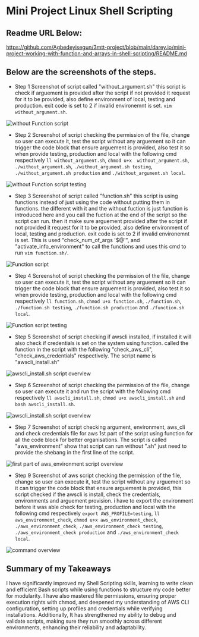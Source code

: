 #   Mini Project Linux Shell Scripting 


## Readme URL Below: 

https://github.com/Agbedeyisegun/3mtt-project/blob/main/darey.io/mini-project-working-with-function-and-arrays-in-shell-scripting/README.md

## Below are the screenshots of the steps.



- Step 1 
Screenshot of script called  "without_argument.sh" this script is check if arguement is provided after the script if not provided it request for it to be provided, also define environment of local, testing and production. exit code is set to 2 if invalid environemnt is set. `vim without_argument.sh`.

![without Function script](img/step1-script.jpg)




- Step 2 
Screenshot of script checking the permission of the file, change so user can execute it, test the script without any arguement so it can trigger the code block that ensure arguement is provided, also test it so when provide testing, production and local with the following cmd respectively `ll without_argument.sh`, `chmod u+x  without_argument.sh`, `./without_argument.sh`, `./without_argument.sh testing`, `./without_argument.sh production` and `./without_argument.sh local`.

![without Function script testing](img/step2-no-arguement-and-argument-provided.jpg)




- Step 3 
Screenshot of script called  "function.sh" this script is using functions instead of just using the code without putting them in functions. the different with it and the without fuction is just function is introduced here and you call the fuction at the end of the script so the script can run. then it make sure arguement provided after the script if not provided it request for it to be provided, also define environment of local, testing and production. exit code is set to 2 if invalid environemnt is set. This is used "check_num_of_args '$@'", and "activate_info_environment" to call the functions  and uses this cmd to run `vim function.sh/`.

![Function script](img/step3-with-function-script.jpg)




- Step 4 
Screenshot of script checking the permission of the file, change so user can execute it, test the script without any arguement so it can trigger the code block that ensure arguement is provided, also test it so when provide testing, production and local with the following cmd respectively `ll function.sh`, `chmod u+x function.sh`, `./function.sh`, `./function.sh testing`, `./function.sh production` and `./function.sh local`.

![Function script testing](img/step4-chmod-ll-test-run-all-env.jpg)



- Step 5 
Screenshot of script checking if awscli installed, if installed it will also check if credentials is set on the system using function. called the function in the script with the following "check_aws_cli", "check_aws_credentials" respectively. The script name is "awscli_install.sh" 

![awscli_install.sh script overview](img/step5-check-aws-config-credentials-access-vim.jpg)




- Step 6
Screenshot of script checking the permission of the file, change so user can execute it and run the script with the following cmd respectively `ll awscli_install.sh`, `chmod u+x awscli_install.sh` and `bash awscli_install.sh`.

![awscli_install.sh script overview](img/step6-aws-ll-chmod-bash.jpg)




- Step 7
Screenshot of script checking argument, environment, aws_cli and check credentials file for aws 1st part of the script using function for all the code block for better organisations. The script is called "aws_environment" show that script can run without ".sh" just need to provide the shebang in the first line of the script.

![first part of aws_environment script overview](img/step7-aws-check-credentials-script-1.jpg)




- Step 9
Screenshot of aws script checking the permission of the file, change so user can execute it, test the script without any arguement so it can trigger the code block that ensure arguement is provided, this script checked if the awscli is install, check the credentials, environments and arguement provision. i have to export the environment before it was able check for testing, production and local with the following cmd respectively `export AWS_PROFILE=testing`, `ll aws_environment_check`, `chmod u+x aws_environment_check`, `./aws_environment_check`, `./aws_environment_check testing`, `./aws_environment_check production` and `./aws_environment_check local`.

![command overview](img/step9-aws-chmod-export-bash.jpg)



## Summary of my Takeaways

I have significantly improved my Shell Scripting skills, learning to write clean and efficient Bash scripts while using functions to structure my code better for modularity. I have also mastered file permissions, ensuring proper execution rights with chmod, and deepened my understanding of AWS CLI configuration, setting up profiles and credentials while verifying installations. Additionally, It has strengthened my ability to debug and validate scripts, making sure they run smoothly across different environments, enhancing their reliability and adaptability.


